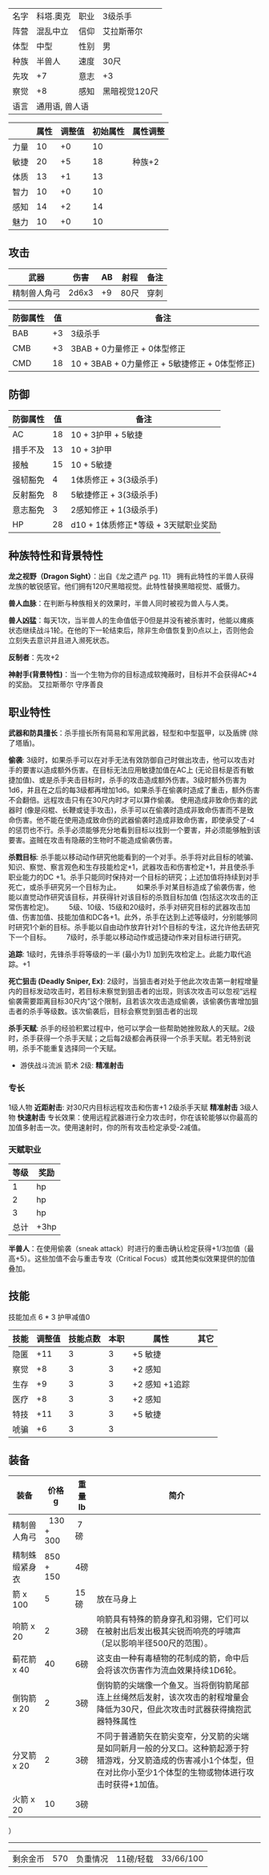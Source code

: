 <table>
  <tr>
      <td>名字</td>
      <td>科塔.奧克</td>
      <td>职业</td>
      <td>3级杀手</td>
  </tr>
  <tr>
      <td>阵营</td>
      <td>混乱中立</td>
      <td>信仰</td>
      <td>艾拉斯蒂尔</td>
  </tr>
  <tr>
      <td>体型</td>
      <td>中型</td>
      <td>性别</td>
      <td>男</td>
  </tr>
  <tr>
      <td>种族</td>
      <td>半兽人</td>
      <td>速度</td>
      <td>30尺</td>
  </tr>
  <tr>
      <td>先攻</td>
      <td>+7</td>
      <td>意志</td>
      <td>+3</td>
  </tr>
  <tr>
      <td>察觉</td>
      <td>+8</td>
      <td>感知</td>
      <td>黑暗视觉120尺</td>
  </tr>
  <tr>
      <td>语言</td>
      <td colspan="3">通用语, 兽人语</td>
  </tr>
</table> 

|      | 属性 | 调整值 | 初始属性 | 属性调整 |
| ---- | ---- | ------ | -------- | -------- |
| 力量 |  10  |  +0 |  10  | 
| 敏捷 |  20  |  +5 |  18  | 种族+2
| 体质 |  13  |  +1 |  13  |
| 智力 |  10  |  +0 |  10  |
| 感知 |  14  |  +2 |  14  |    
| 魅力 |  10  |  +0  |  10  | 

## 攻击
| 武器 | 伤害  | AB | 射程 | 备注 | 
| ---- | ---- | ------ | ---- | ---- |
| 精制兽人角弓 |2d6x3 | +9 | 	80尺	    | 	穿刺	  | 


| 防御属性  | 值 | 备注 | 
| ---- | ---- | ------ | 
| BAB |  +3  | 3级杀手    |  
| CMB |  +3  |  3BAB + 0力量修正 + 0体型修正  |  
| CMD |  18  |  10 + 3BAB + 0力量修正 + 5敏捷修正 + 0体型修正)    |  

## 防御

| 防御属性  | 值 | 备注 | 
| ---- | ---- | ------ | 
| AC |  18  | 10 + 3护甲 + 5敏捷     |  
| 措手不及 |  13  | 10 + 3护甲     |  
| 接触 |  15  |  10 + 5敏捷  |  
| 强韧豁免 |  4  |  1体质修正 + 3(3级杀手)   | 
| 反射豁免 |  8  |  5敏捷修正 + 3(3级杀手)   | 
| 意志豁免 |  3  |  2感知修正 + 1(3级杀手)   | 
| HP |  28 |  d10 + 1体质修正\*等级 +  3天赋职业奖励   | 


## 种族特性和背景特性

**龙之视野（Dragon Sight）**：出自《龙之遗产 pg. 11》
拥有此特性的半兽人获得龙族的敏锐感官。他们拥有120尺黑暗视觉。此特性替换黑暗视觉、威慑力。

**兽人血脉**：在判断与种族相关的效果时，半兽人同时被视为兽人与人类。

**兽人凶猛**：每天1次，当半兽人的生命值低于0但是并没有被杀害时，他能以瘫痪状态继续战斗1轮。在他的下一轮结束后，除非生命值恢复到0点以上，否则他会立刻失去意识并且进入濒死状态。

**反制者**：先攻+2

**神射手(背景特性)**：当一个生物为你的目标造成软掩蔽时，目标并不会获得AC+4的奖励。
艾拉斯蒂尔 守序善良

## 职业特性

**武器和防具擅长**：杀手擅长所有简易和军用武器，轻型和中型盔甲，以及盾牌 (除了塔盾)。

**偷袭**: 3级时，如果杀手可以在对手无法有效防御自己时做出攻击，他可以攻击对手的要害以造成额外伤害。在目标无法应用敏捷加值在AC上 (无论目标是否有敏捷加值)、或是杀手夹击目标时，杀手的攻击造成额外伤害。3级时额外伤害为1d6，并且在之后的每3级都再增加1d6。如果杀手在偷袭时造成了重击，额外伤害不会翻倍。远程攻击只有在30尺内时才可以算作偷袭。
使用造成非致命伤害的武器时 (像是闷棍、长鞭或徒手攻击)，杀手可以在偷袭时造成非致命伤害而不是致命伤害。他不能在使用造成致命伤的武器偷袭时造成非致命伤害，即使承受了-4的惩罚也不行。杀手必须能够充分地看到目标以找到一个要害，并必须能够触到该要害。盗贼在攻击有隐蔽的生物时不能造成偷袭伤害。

**杀戮目标**: 杀手能以移动动作研究他能看到的一个对手。杀手将对此目标的唬骗、知识、察觉、察言观色和生存技能检定+1，武器攻击和伤害检定+1，并且使杀手职业能力的DC +1。杀手只能同时保持对一个目标的研究；上述加值将持续到对手死亡，或杀手研究另一个目标为止。
　　如果杀手对某目标造成了偷袭伤害，他能以直觉动作研究该目标，并获得针对该目标的杀戮目标加值 (包括这次攻击的正常伤害检定)。
　　5级、10级、15级和20级时，杀手对研究目标的武器攻击加值、伤害加值、技能加值和DC各+1。此外，杀手在达到上述等级时，分别能够同时研究1个新的目标。杀手能以自由动作放弃针对1个目标的专注，这允许他去研究下一个目标。
　　7级时，杀手能以移动动作或迅捷动作来对目标进行研究。

**追踪**: 1级时，先锋杀手将等级的一半 (最小为1) 加到先攻检定上。此能力取代追踪。+1

**死亡狙击 (Deadly Sniper, Ex)**: 2级时，当狙击者对处于他此次攻击第一射程增量内的目标发动攻击时，若目标未察觉到狙击者的出现，则该次攻击可以忽视“远程偷袭需要距离目标30尺内”这个限制，且若该次攻击造成偷袭，该偷袭伤害增加狙击者的杀手等级数。该次偷袭后，目标会察觉到狙击者的出现

**杀手天赋**: 杀手的经验积累过程中，他可以学会一些帮助她挫败敌人的天赋。2级时，杀手获得一个杀手天赋；之后每2级都会再获得一个杀手天赋。若无特别说明，杀手不能重复选择同一个天赋。
- 游侠战斗流派 箭术 2级: **精准射击**

### 专长

1级人物 **近距射击**: 对30尺内目标远程攻击和伤害+1
2级杀手天赋 **精准射击**
3级人物 **快速射击**
专长效果：使用远程武器进行全力攻击时，你在该轮能够以你最高的加值多射击一次。使用速射时，你的所有攻击检定承受-2减值。

### 天赋职业
| 等级 | 奖励           |
| ---- | -------------- |
| 1    | hp           |
| 2    | hp         |
| 3    | hp          |
| 总计 | +3hp |

**半兽人**：在使用偷袭（sneak attack）时进行的重击确认检定获得+1/3加值（最高+5）。这些加值不会与重击专攻（Critical Focus）或其他类似效果提供的加值叠加。


## 技能

技能加点 6 * 3 护甲减值0

| 技能       | 调整值 | 技能点数 | 本职 | 属性 | 其它     |
| ---------- | ------ | -------- | ---- | ---- | -------- |
| 隐匿 |  +11   | 3        | 3   | +5 敏捷
| 察觉 |  +8   | 3        | 3   | +2 感知
| 生存 |  +9   | 3        | 3   | +2 感知 +1追踪
| 医疗 |  +8   | 3        | 3   | +2 感知
| 特技 |  +11   | 3        | 3   | +5 敏捷 
| 唬骗 |  +6   | 3        | 3   | 

## 装备
| 装备         | 价格 g | 重量 lb | 简介 |
| ------------ | ------ | ------- | ---- 
| 精制兽人角弓 | 		130 + 300	  | 7磅	  | 
| 精制蛛缎紧身衣 | 850 + 150 | 4磅 |
| 箭 x 100 | 		5	  | 15磅	  |  放在马身上
| 响箭 x 20 | 		2	  | 3磅	  |  响箭具有特殊的箭身穿孔和羽翎，它们可以在被射出后发出极其尖锐而响亮的呼啸声（足以影响半径500尺的范围）。 |
| 蓟花箭 x 40 | 40 | 6磅 | 这支由一种有毒植物的花制成的箭，命中后会将该次伤害作为流血效果持续1D6轮。
| 倒钩箭 x 20 | 2 | 3磅 | 倒钩箭的尖端像一个鱼叉。当将倒钩箭尾部连上丝绳然后发射，该次攻击的射程增量会降低为30尺，但此次攻击时武器获得擒抱武器特殊属性
| 分叉箭 x 20 | 2 | 3磅 | 不同于普通箭矢在箭尖变窄，分叉箭的尖端是如同新月一般的分叉口。这种箭起源于狩猎游戏，分叉箭造成的伤害减小1个体型，但在对比你小至少1个体型的生物或物体进行攻击时获得+1加值。
| 火箭 x 20 | 10 | 3磅 | 
）


---


<table>
    <tr>
        <td>剩余金币</td>
        <td>570</td>
	    <td>负重情况</td>
        <td>11磅/轻载</td>
	    <td>33/66/100</td>
    </tr>
</table>
